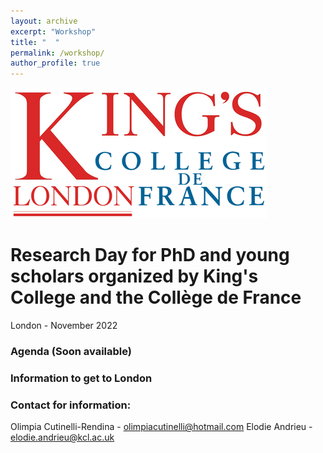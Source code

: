 ```yaml
---
layout: archive
excerpt: "Workshop"
title: "  "
permalink: /workshop/
author_profile: true
---
```


![My Image](/images/kings-college-london2.png)


# Research Day for PhD and young scholars organized by King's College and the Collège de France 
London - November 2022

### Agenda (Soon available)

### Information to get to London

### Contact for information: 
Olimpia Cutinelli-Rendina - olimpiacutinelli@hotmail.com
Elodie Andrieu - elodie.andrieu@kcl.ac.uk
